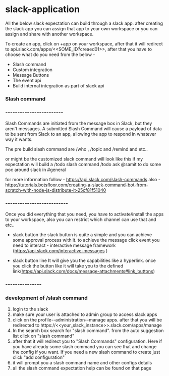 # slack-application
All the below slack expectation can build through a slack app. after creating the slack app you can assign that app to your own workspace or you can assign and share with another workspace.

To create an app, click on +app on your workspace, after that it will redirect to api.slack.com/apps/<<SOME_ID?creaed01>>, after that you have to choose what do you need from the below - 

- Slash command
- Custom integration
- Message Buttons
- The event api
- Build internal integration as part of slack api

### Slash command
### ------------------------
Slash Commands are initiated from the message box in Slack, but they aren't messages. A submitted Slash Command will cause a payload of data to be sent from Slack to an app, allowing the app to respond in whatever way it wants.

The pre build slash command are /who , /topic and /remind and etc..

or might be the customized slack command will look like this if my expectation will build a /todo slash command
/todo ask @samit to do some poc around slack in #general 

for more information follow - https://api.slack.com/slash-commands 
also - https://tutorials.botsfloor.com/creating-a-slack-command-bot-from-scratch-with-node-js-distribute-it-25cf81f51040 


### --------------------------
Once you did everything that you need, you have to activate/install the apps to your workspace, also you can restrict which channel can use that and etc..


- slack button
the slack button is quite a simple and you can achieve some approval process with it.
to achieve the message click event you need to interact - interactive message framework (https://api.slack.com/interactive-messages ) 

- slack button line
It will give you the capabilities like a hyperlink. once you click the button like it will take you to the defined link(https://api.slack.com/docs/message-attachments#link_buttons) 


### ---------------
### development of /slash command
1. login to the slack
2. make sure your user is attached to admin group to access slack apps
3. click on the profile--administration--manage apps. after that you will be redirected to https://<<your_slack_instance>>.slack.com/apps/manage
4. In the search box search for "slash command". from the auto suggestion list click on "slash command"
5. after that it will redirect you to "Slash Commands" configuration. Here if you have already some slash command you can see that and change the config if you want. If you need a new slash command to create just click "add configuration"
6. it will prompt you a slash command name and other configs details
7. all the slash command expectation help can be found on that page
